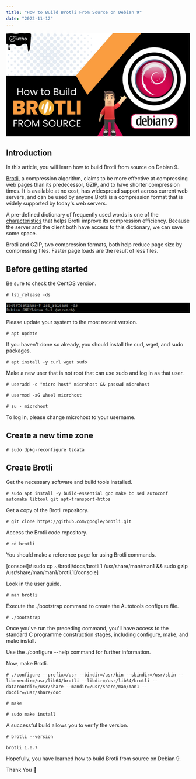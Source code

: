 ```yaml
---
title: "How to Build Brotli From Source on Debian 9"
date: "2022-11-12"
---
```


![How to Build Brotli From Source on Debian 9](images/How-to-Build-Brotli-From-Source-on-Debian-9_utho.jpg)

## Introduction

In this article, you will learn how to build Brotli from source on Debian 9.

[Brotli](https://en.wikipedia.org/wiki/Brotli), a compression algorithm, claims to be more effective at compressing web pages than its predecessor, GZIP, and to have shorter compression times. It is available at no cost, has widespread support across current web servers, and can be used by anyone.Brotli is a compression format that is widely supported by today's web servers.

A pre-defined dictionary of frequently used words is one of the [characteristics](https://utho.com/docs/tutorial/how-to-install-docker-on-debian/) that helps Brotli improve its compression efficiency. Because the server and the client both have access to this dictionary, we can save some space.

Brotli and GZIP, two compression formats, both help reduce page size by compressing files. Faster page loads are the result of less files.

## Before getting started

Be sure to check the CentOS version.

```
# lsb_release -ds
```

![command output](images/image-470.png)

Please update your system to the most recent version.

```
# apt update
```

If you haven't done so already, you should install the curl, wget, and sudo packages.

```
# apt install -y curl wget sudo
```

Make a new user that is not root that can use sudo and log in as that user.

```
# useradd -c "micro host" microhost && passwd microhost
```

```
# usermod -aG wheel microhost
```

```
# su - microhost
```

To log in, please change microhost to your username.

## Create a new time zone

```
# sudo dpkg-reconfigure tzdata
```

## Create Brotli

Get the necessary software and build tools installed.

```
# sudo apt install -y build-essential gcc make bc sed autoconf automake libtool git apt-transport-https
```

Get a copy of the Brotli repository.

```
# git clone https://github.com/google/brotli.git
```

Access the Brotli code repository.

```
# cd brotli
```

You should make a reference page for using Brotli commands.

\[consoel\]# sudo cp ~/brotli/docs/brotli.1 /usr/share/man/man1 && sudo gzip /usr/share/man/man1/brotli.1\[/console\]

Look in the user guide.

```
# man brotli
```

Execute the ./bootstrap command to create the Autotools configure file.

```
# ./bootstrap
```

Once you've run the preceding command, you'll have access to the standard C programme construction stages, including configure, make, and make install.

Use the ./configure --help command for further information.

Now, make Brotli.

```
# ./configure --prefix=/usr --bindir=/usr/bin --sbindir=/usr/sbin --libexecdir=/usr/lib64/brotli --libdir=/usr/lib64/brotli --datarootdir=/usr/share --mandir=/usr/share/man/man1 --docdir=/usr/share/doc
```

```
# make
```

```
# sudo make install
```

A successful build allows you to verify the version.

```
# brotli --version
```

```
brotli 1.0.7
```

Hopefully, you have learned how to build Brotli from source on Debian 9.

Thank You 🙂
